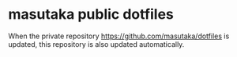 # masutaka public dotfiles

When the private repository https://github.com/masutaka/dotfiles is updated, this repository is also updated automatically.
